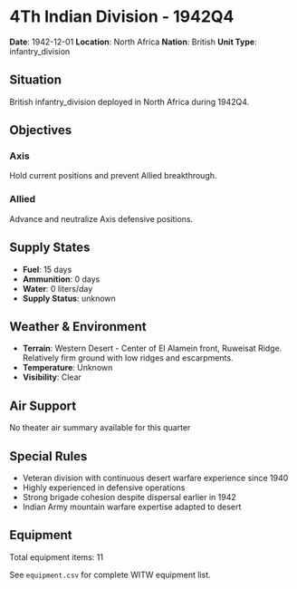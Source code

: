 # 4Th Indian Division - 1942Q4

**Date**: 1942-12-01
**Location**: North Africa
**Nation**: British
**Unit Type**: infantry_division

## Situation

British infantry_division deployed in North Africa during 1942Q4.

## Objectives

### Axis
Hold current positions and prevent Allied breakthrough.

### Allied
Advance and neutralize Axis defensive positions.

## Supply States

- **Fuel**: 15 days
- **Ammunition**: 0 days
- **Water**: 0 liters/day
- **Supply Status**: unknown

## Weather & Environment

- **Terrain**: Western Desert - Center of El Alamein front, Ruweisat Ridge. Relatively firm ground with low ridges and escarpments.
- **Temperature**: Unknown
- **Visibility**: Clear

## Air Support

No theater air summary available for this quarter

## Special Rules

- Veteran division with continuous desert warfare experience since 1940
- Highly experienced in defensive operations
- Strong brigade cohesion despite dispersal earlier in 1942
- Indian Army mountain warfare expertise adapted to desert

## Equipment

Total equipment items: 11

See `equipment.csv` for complete WITW equipment list.
